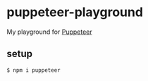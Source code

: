 # puppeteer-playground

My playground for [Puppeteer](https://github.com/GoogleChrome/puppeteer)

## setup

```
$ npm i puppeteer
```
